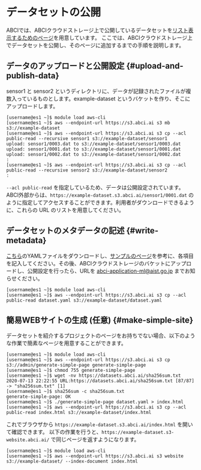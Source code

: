 
# データセットの公開

ABCIでは、ABCIクラウドストレージ上で公開しているデータセットを[リスト表示するためのページ](https://datasets.abci.ai/)を用意しています。 ここでは、ABCIクラウドストレージ上でデータセットを公開し、そのページに追加するまでの手順を説明します。

## データのアップロードと公開設定 {#upload-and-publish-data}

sensor1 と sensor2 というディレクトリに、データが記録されたファイルが複数入っているものとします。example-dataset というバケットを作り、そこにアップロードします。

```
[username@es1 ~]$ module load aws-cli
[username@es1 ~]$ aws --endpoint-url https://s3.abci.ai s3 mb s3://example-dataset
[username@es1 ~]$ aws --endpoint-url https://s3.abci.ai s3 cp --acl public-read --recursive sensor1 s3://example-dataset/sensor1
upload: sensor1/0003.dat to s3://example-dataset/sensor1/0003.dat
upload: sensor1/0001.dat to s3://example-dataset/sensor1/0001.dat
upload: sensor1/0002.dat to s3://example-dataset/sensor1/0002.dat
:
[username@es1 ~]$ aws --endpoint-url https://s3.abci.ai s3 cp --acl public-read --recursive sensor2 s3://example-dataset/sensor2
:
```

`--acl public-read` を指定しているため、データは公開設定されています。ABCI外部からは、`https://example-dataset.s3.abci.ai/sensor1/0001.dat` のように指定してアクセスすることができます。利用者がダウンロードできるように、これらの URL のリストを用意してください。

## データセットのメタデータの記述 {#write-metadata}

[こちら](https://datasets.abci.ai/dataset.yaml)のYAMLファイルをダウンロードし、[サンプルのページ](https://datasets.abci.ai/registration/)を参考に、各項目を記入してください。その後、ABCIクラウドストレージのバケットにアップロードし、公開設定を行ったら、URLを <abci-application-ml@aist.go.jp> までお知らせください。

```
[username@es1 ~]$ module load aws-cli
[username@es1 ~]$ aws --endpoint-url https://s3.abci.ai s3 cp --acl public-read dataset.yaml s3://example-dataset/dataset.yaml
```

## 簡易WEBサイトの生成 (任意) {#make-simple-site}

データセットを紹介するプロジェクトのページをお持ちでない場合、以下のような作業で簡素なページを用意することができます。

```
[username@es1 ~]$ module load aws-cli
[username@es1 ~]$ aws --endpoint-url https://s3.abci.ai s3 cp s3://admin/generate-simple-page generate-simple-page
[username@es1 ~]$ chmod 755 generate-simple-page
[username@es1 ~]$ wget -nv https://datasets.abci.ai/sha256sum.txt
2020-07-13 22:22:55 URL:https://datasets.abci.ai/sha256sum.txt [87/87] -> "sha256sum.txt" [1]
[username@es1 ~]$ sha256sum -c sha256sum.txt
generate-simple-page: OK
[username@es1 ~]$ ./generate-simple-page dataset.yaml > index.html
[username@es1 ~]$ aws --endpoint-url https://s3.abci.ai s3 cp --acl public-read index.html s3://example-dataset/index.html
```

これでブラウザから `https://example-dataset.s3.abci.ai/index.html` を開いて確認できます。
以下の作業を行うと、`https://example-dataset.s3-website.abci.ai/` で同じページを返すようになります。

```
[username@es1 ~]$ module load aws-cli
[username@es1 ~]$ aws --endpoint-url https://s3.abci.ai s3 website s3://example-dataset/ --index-document index.html
```

